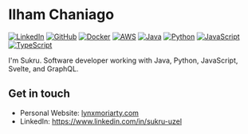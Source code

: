 # Ilham Chaniago

[![LinkedIn](https://img.shields.io/badge/Instagram-000?style=flat&logoColor=blue&logo=linkedin)](https://www.linkedin.com/in/sukru-uzel)
[![GitHub](https://img.shields.io/badge/-GitHub-000?style=flat&logo=github)](https://www.github.com/ilhamchaniiago)
[![Docker](https://img.shields.io/badge/-Docker-000?style=flat&logo=docker)](https://hub.docker.com/u/suzel)
[![AWS](https://img.shields.io/badge/-AWS-000?&logoColor=F90&logo=Amazon-AWS)](https://aws.amazon.com)
[![Java](https://img.shields.io/badge/-Java-000?style=flat&logoColor=ed8b00&logo=openjdk)](https://www.openjdk.org)
[![Python](https://img.shields.io/badge/-Python-000?style=flat&logoColor=ffd343&logo=python)](https://www.python.org)
[![JavaScript](https://img.shields.io/badge/-JavaScript-000?style=flat&logo=javascript)](https://en.wikipedia.org/wiki/JavaScript)
[![TypeScript](https://img.shields.io/badge/-TypeScript-000?style=flat&logo=typescript)](https://www.typescriptlang.org)

I'm Sukru. Software developer working with Java, Python, JavaScript, Svelte, and GraphQL.

## Get in touch
- Personal Website: [lynxmoriarty.com](https://www.lynxmoriarty.com)
- LinkedIn: https://www.linkedin.com/in/sukru-uzel
